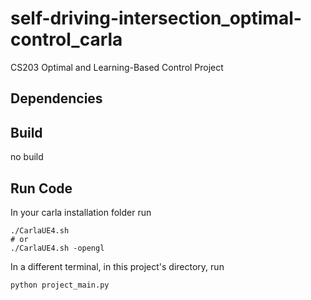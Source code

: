 # self-driving-intersection_optimal-control_carla
CS203 Optimal and Learning-Based Control Project

## Dependencies

## Build
no build

## Run Code
In your carla installation folder run
```
./CarlaUE4.sh 
# or 
./CarlaUE4.sh -opengl
```
In a different terminal, in this project's directory, run
```
python project_main.py
```
